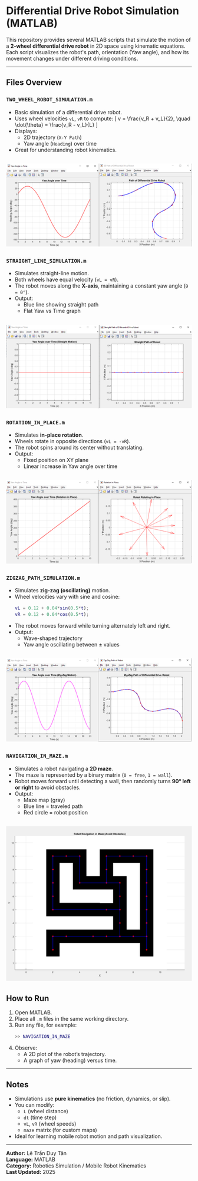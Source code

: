# Differential Drive Robot Simulation (MATLAB)

This repository provides several MATLAB scripts that simulate the motion of a **2-wheel differential drive robot** in 2D space using kinematic equations.  
Each script visualizes the robot's path, orientation (Yaw angle), and how its movement changes under different driving conditions.

---

## Files Overview

### `TWO_WHEEL_ROBOT_SIMULATION.m`
- Basic simulation of a differential drive robot.
- Uses wheel velocities `vL`, `vR` to compute:
  \[
  v = \frac{v_R + v_L}{2}, \quad \dot{\theta} = \frac{v_R - v_L}{L}
  \]
- Displays:
  - 2D trajectory (`X-Y Path`)
  - Yaw angle (`Heading`) over time
- Great for understanding robot kinematics.

![vehice](img/img2.png)
---

### `STRAIGHT_LINE_SIMULATION.m`
- Simulates straight-line motion.
- Both wheels have equal velocity (`vL = vR`).
- The robot moves along the **X-axis**, maintaining a constant yaw angle (`θ = 0°`).
- Output:
  - Blue line showing straight path
  - Flat Yaw vs Time graph
  
![vehice](img/img4.png)
---

### `ROTATION_IN_PLACE.m`
- Simulates **in-place rotation**.
- Wheels rotate in opposite directions (`vL = -vR`).
- The robot spins around its center without translating.
- Output:
  - Fixed position on XY plane
  - Linear increase in Yaw angle over time
  
![vehice](img/img3.png)
---

### `ZIGZAG_PATH_SIMULATION.m`
- Simulates **zig-zag (oscillating)** motion.
- Wheel velocities vary with sine and cosine:
  ```matlab
  vL = 0.12 + 0.04*sin(0.5*t);
  vR = 0.12 + 0.04*cos(0.5*t);
  ```
- The robot moves forward while turning alternately left and right.
- Output:
  - Wave-shaped trajectory
  - Yaw angle oscillating between ± values
  
![vehice](img/img5.png)
---

### `NAVIGATION_IN_MAZE.m`
- Simulates a robot navigating a **2D maze**.
- The maze is represented by a binary matrix (`0 = free`, `1 = wall`).
- Robot moves forward until detecting a wall, then randomly turns **90° left or right** to avoid obstacles.
- Output:
  - Maze map (gray)
  - Blue line = traveled path
  - Red circle = robot position
  
![vehice](img/img1.png)
---

## How to Run
1. Open MATLAB.
2. Place all `.m` files in the same working directory.
3. Run any file, for example:
   ```matlab
   >> NAVIGATION_IN_MAZE
   ```
4. Observe:
   - A 2D plot of the robot’s trajectory.
   - A graph of yaw (heading) versus time.

---

## Notes
- Simulations use **pure kinematics** (no friction, dynamics, or slip).
- You can modify:
  - `L` (wheel distance)
  - `dt` (time step)
  - `vL`, `vR` (wheel speeds)
  - `maze` matrix (for custom maps)
- Ideal for learning mobile robot motion and path visualization.

---

**Author:** Lê Trần Duy Tân  
**Language:** MATLAB  
**Category:** Robotics Simulation / Mobile Robot Kinematics  
**Last Updated:** 2025
